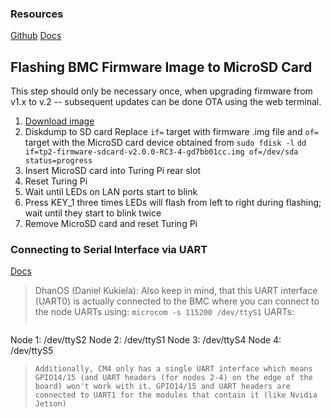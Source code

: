 ### Resources
[Github](https://github.com/turing-machines/BMC-Firmware)
[Docs](https://docs.turingpi.com/docs/turing-pi2-bmc-intro-specs)

## Flashing BMC Firmware Image to  MicroSD Card
This step should only be necessary once, when upgrading firmware from v1.x to v.2 -- subsequent updates can be done OTA using the web terminal.
1. [Download image](https://github.com/turing-machines/BMC-Firmware/suites/18382034790/artifacts/1064830863)
2. Diskdump to SD card
	Replace `if=` target with firmware .img file and `of=` target with the MicroSD card device obtained from `sudo fdisk -l`
	`dd if=tp2-firmware-sdcard-v2.0.0-RC3-4-gd7bb01cc.img of=/dev/sda status=progress`
3. Insert MicroSD card into Turing Pi rear slot
4. Reset Turing Pi
5. Wait until LEDs on LAN ports start to blink
6. Press KEY_1 three times
	LEDs will flash from left to right during flashing; wait until they start to blink twice
7. Remove MicroSD card and reset Turing Pi
### Connecting to Serial Interface via UART
[Docs](https://docs.turingpi.com/docs/turing-pi2-specs-and-io-ports#uart)
>  DhanOS (Daniel Kukiela):
>  Also keep in mind, that this UART interface (UART0) is actually connected to the BMC where you can connect to the node UARTs using:
>  `microcom -s 115200 /dev/ttyS1`
>  UARTs: 
>```
Node 1: /dev/ttyS2 
Node 2: /dev/ttyS1 
Node 3: /dev/ttyS4 
Node 4: /dev/ttyS5 
>``` 
>Additionally, CM4 only has a single UART interface which means GPIO14/15 (and UART headers (for nodes 2-4) on the edge of the board) won't work with it. GPIO14/15 and UART headers are connected to UART1 for the modules that contain it (like Nvidia Jetson)